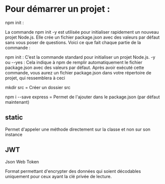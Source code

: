 # Pour démarrer un projet :

npm init :

La commande npm init -y est utilisée pour initialiser rapidement un nouveau projet Node.js. Elle crée un fichier package.json avec des valeurs par défaut sans vous poser de questions. Voici ce que fait chaque partie de la commande :

npm init : C’est la commande standard pour initialiser un projet Node.js.
-y ou --yes : Cela indique à npm de remplir automatiquement le fichier package.json avec des valeurs par défaut.
Après avoir exécuté cette commande, vous aurez un fichier package.json dans votre répertoire de projet, qui ressemblera à ceci 

mkdir src = Créer un dossier src

npm i --save express = Permet de l'ajouter dans le package.json (par défaut maintenant)

## static

Permet d'appeler une méthode directement sur la classe et non sur son instance

## JWT
Json Web Token

Format permettant d'encrypter des données qui soient décodables uniquement pour ceux ayant la clé privée de lecture.
